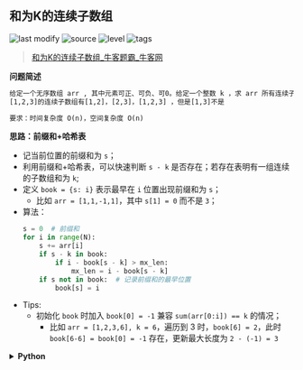 ## 和为K的连续子数组
<!--START_SECTION:badge-->

![last modify](https://img.shields.io/static/v1?label=last%20modify&message=2022-10-13%2019%3A16%3A07&color=yellowgreen&style=flat-square)
![source](https://img.shields.io/static/v1?label=source&message=%E7%89%9B%E5%AE%A2&color=green&style=flat-square)
![level](https://img.shields.io/static/v1?label=level&message=%E4%B8%AD%E7%AD%89&color=yellow&style=flat-square)
![tags](https://img.shields.io/static/v1?label=tags&message=%E5%89%8D%E7%BC%80%E5%92%8C%2C%20%E5%93%88%E5%B8%8C%E8%A1%A8%2C%20%E7%83%AD%E9%97%A8%26%E7%BB%8F%E5%85%B8%26%E6%98%93%E9%94%99&color=orange&style=flat-square)

<!--END_SECTION:badge-->
<!--info
tags: [前缀和, 哈希表, 易错]
source: 牛客
level: 中等
number: '0125'
name: 和为K的连续子数组
companies: []
-->

> [和为K的连续子数组_牛客题霸_牛客网](https://www.nowcoder.com/practice/704c8388a82e42e58b7f5751ec943a11)

<summary><b>问题简述</b></summary>

```txt
给定一个无序数组 arr , 其中元素可正、可负、可0。给定一个整数 k ，求 arr 所有连续子数组中累加和为k的最长连续子数组长度。保证至少存在一个合法的连续子数组。
[1,2,3]的连续子数组有[1,2]，[2,3]，[1,2,3] ，但是[1,3]不是

要求：时间复杂度 O(n)，空间复杂度 O(n)
```

<!-- 
<details><summary><b>详细描述</b></summary>

```txt
```

</details>
-->

<!-- <div align="center"><img src="../../../_assets/xxx.png" height="300" /></div> -->

<summary><b>思路：前缀和+哈希表</b></summary>

- 记当前位置的前缀和为 `s`；
- 利用前缀和+哈希表，可以快速判断 `s - k` 是否存在；若存在表明有一组连续的子数组和为 `k`;
- 定义 `book = {s: i}` 表示最早在 `i` 位置出现前缀和为 `s`；
    - 比如 `arr = [1,1,-1,1]`，其中 `s[1] = 0` 而不是 `3`；
- 算法：
    ```python
    s = 0  # 前缀和
    for i in range(N):
        s += arr[i] 
        if s - k in book:
            if i - book[s - k] > mx_len:
                mx_len = i - book[s - k]
        if s not in book:  # 记录前缀和的最早位置
            book[s] = i
    ```
- Tips:
    - 初始化 `book` 时加入 `book[0] = -1` 兼容 `sum(arr[0:i]) == k` 的情况；
        - 比如 `arr = [1,2,3,6], k = 6`，遍历到 3 时，`book[6] = 2`，此时 `book[6-6] = book[0] = -1` 存在，更新最大长度为 `2 - (-1) = 3`

<details><summary><b>Python</b></summary>

```python
```

</details>

